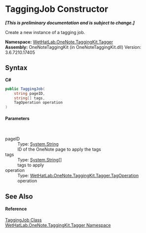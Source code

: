 # TaggingJob Constructor 
 _**\[This is preliminary documentation and is subject to change.\]**_

Create a new instance of a tagging job.

**Namespace:**&nbsp;<a href="bf353949-2ab8-bf1a-9a78-ce64949f480c.md">WetHatLab.OneNote.TaggingKit.Tagger</a><br />**Assembly:**&nbsp;OneNoteTaggingKit (in OneNoteTaggingKit.dll) Version: 3.6.7210.17405

## Syntax

**C#**<br />
``` C#
public TaggingJob(
	string pageID,
	string[] tags,
	TagOperation operation
)
```


#### Parameters
&nbsp;<dl><dt>pageID</dt><dd>Type: <a href="http://msdn2.microsoft.com/en-us/library/s1wwdcbf" target="_blank">System.String</a><br />ID of the OneNote page to apply the tags</dd><dt>tags</dt><dd>Type: <a href="http://msdn2.microsoft.com/en-us/library/s1wwdcbf" target="_blank">System.String</a>[]<br />tags to apply</dd><dt>operation</dt><dd>Type: <a href="5cea3020-d545-b9f9-03b5-69bfd76656c7.md">WetHatLab.OneNote.TaggingKit.Tagger.TagOperation</a><br />operation</dd></dl>

## See Also


#### Reference
<a href="447270ca-da51-967b-5344-b56c928c5068.md">TaggingJob Class</a><br /><a href="bf353949-2ab8-bf1a-9a78-ce64949f480c.md">WetHatLab.OneNote.TaggingKit.Tagger Namespace</a><br />